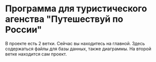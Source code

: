 # Программа для туристического агенства "Путешествуй по России"

В проекте есть 2 ветки. Сейчас вы находитесь на главной. Здесь содержаться файлы для базы данных, также диаграммы.
На второй ветке находится сам проект.

